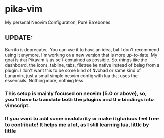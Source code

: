 # pika-vim
My personal Neovim Configuration, Pure Barebones

## UPDATE:
Burrito is deprecated. You can use it to have an idea, but I don't recommend using it anymore. I'm working on a new version that is more up-to-date. My goal is that Pikavim is as self-contained as possible. So, things like the dashboard, the icons, tabline, tabs, filetree be native instead of being from a plugin. I don't want this to be some kind of Nvchad or some kind of Lunarvim, just a small simple neovim config with lua that uses the essencials. Nothing more, nothing less.

### This setup is mainly focused on neovim (5.0 or above), so, you'll have to translate both the plugins and the bindings into vimscript.

### If you want to add some modularity or make it glorious feel free to contribute! It helps me a lot, as I still learning lua, little by little
